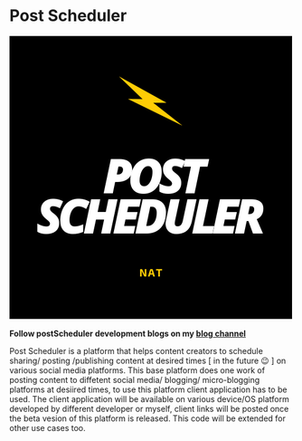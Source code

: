 # Post Scheduler

![postscheduler](./thunderShare/assets/images/postScheduler.png)

**Follow postScheduler development blogs on my [blog channel](https://sreenathpgs.wordpress.com/tag/postscheduler/)**

Post Scheduler is a platform that helps content creators to schedule sharing/ posting /publishing content at desired times [ in the future 😉 ] on various social media platforms. This base platform does one work of posting content to diffetent social media/ blogging/ micro-blogging platforms at desiired times, to use this platform client application has to be used. The client application will be available on various device/OS platform developed by different developer or myself, client links will be posted once the beta vesion of this platform is released. This code will be extended for other use cases too.
